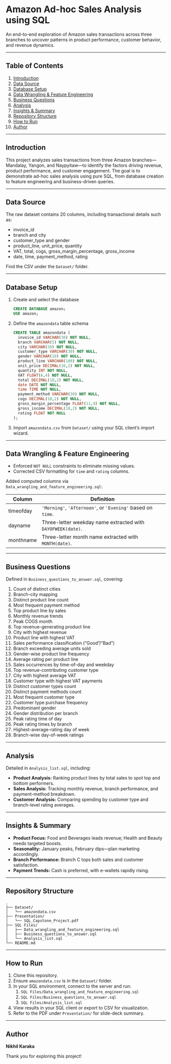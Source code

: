 # Amazon Ad-hoc Sales Analysis using SQL

An end-to-end exploration of Amazon sales transactions across three branches to uncover patterns in product performance, customer behavior, and revenue dynamics.

---

## Table of Contents

1. [Introduction](#introduction)  
2. [Data Source](#data-source)  
3. [Database Setup](#database-setup)  
4. [Data Wrangling & Feature Engineering](#data-wrangling--feature-engineering)  
5. [Business Questions](#business-questions)  
6. [Analysis](#analysis)  
7. [Insights & Summary](#insights--summary)  
8. [Repository Structure](#repository-structure)  
9. [How to Run](#how-to-run)  
10. [Author](#author)  

---

## Introduction

This project analyzes  sales transactions from three Amazon branches—Mandalay, Yangon, and Naypyitaw—to identify the factors driving revenue, product performance, and customer engagement. The goal is to demonstrate ad-hoc sales analysis using pure SQL, from database creation to feature engineering and business-driven queries.

---

## Data Source

The raw dataset contains 20 columns, including transactional details such as:

- invoice_id  
- branch and city  
- customer_type and gender  
- product_line, unit_price, quantity  
- VAT, total, cogs, gross_margin_percentage, gross_income  
- date, time, payment_method, rating  

Find the CSV under the `Dataset/` folder.

---

## Database Setup

1. Create and select the database  
   ```sql
   CREATE DATABASE amazon;
   USE amazon;
   ```

2. Define the `amazondata` table schema  
   ```sql
   CREATE TABLE amazondata (
     invoice_id VARCHAR(30) NOT NULL,
     branch VARCHAR(5) NOT NULL,
     city VARCHAR(30) NOT NULL,
     customer_type VARCHAR(30) NOT NULL,
     gender VARCHAR(10) NOT NULL,
     product_line VARCHAR(100) NOT NULL,
     unit_price DECIMAL(10,2) NOT NULL,
     quantity INT NOT NULL,
     VAT FLOAT(6,4) NOT NULL,
     total DECIMAL(10,2) NOT NULL,
     date DATE NOT NULL,
     time TIME NOT NULL,
     payment_method VARCHAR(30) NOT NULL,
     cogs DECIMAL(10,2) NOT NULL,
     gross_margin_percentage FLOAT(11,9) NOT NULL,
     gross_income DECIMAL(10,2) NOT NULL,
     rating FLOAT NOT NULL
   );
   ```

3. Import `amazondata.csv` from `Dataset/` using your SQL client’s import wizard.

---

## Data Wrangling & Feature Engineering

- Enforced `NOT NULL` constraints to eliminate missing values.  
- Corrected CSV formatting for `time` and `rating` columns.  

Added computed columns via `Data_wrangling_and_feature_engineering.sql`:

| Column    | Definition                                                                                 |
|-----------|--------------------------------------------------------------------------------------------|
| timeofday | `'Morning'`, `'Afternoon'`, or `'Evening'` based on `time`.                                 |
| dayname   | Three-letter weekday name extracted with `DAYOFWEEK(date)`.                                 |
| monthname | Three-letter month name extracted with `MONTH(date)`.                                       |

---

## Business Questions

Defined in `Business_questions_to_answer.sql`, covering:

1. Count of distinct cities  
2. Branch-city mapping  
3. Distinct product line count  
4. Most frequent payment method  
5. Top product line by sales  
6. Monthly revenue trends  
7. Peak COGS month  
8. Top revenue-generating product line  
9. City with highest revenue  
10. Product line with highest VAT  
11. Sales performance classification (“Good”/“Bad”)  
12. Branch exceeding average units sold  
13. Gender-wise product line frequency  
14. Average rating per product line  
15. Sales occurrences by time-of-day and weekday  
16. Top revenue-contributing customer type  
17. City with highest average VAT  
18. Customer type with highest VAT payments  
19. Distinct customer types count  
20. Distinct payment methods count  
21. Most frequent customer type  
22. Customer type purchase frequency  
23. Predominant gender  
24. Gender distribution per branch  
25. Peak rating time of day  
26. Peak rating times by branch  
27. Highest-average-rating day of week  
28. Branch-wise day-of-week ratings  

---

## Analysis

Detailed in `Analysis_list.sql`, including:

- **Product Analysis:** Ranking product lines by total sales to spot top and bottom performers.  
- **Sales Analysis:** Tracking monthly revenue, branch performance, and payment-method breakdown.  
- **Customer Analysis:** Comparing spending by customer type and branch-level rating averages.

---

## Insights & Summary

- **Product Focus:** Food and Beverages leads revenue; Health and Beauty needs targeted boosts.  
- **Seasonality:** January peaks, February dips—plan marketing accordingly.  
- **Branch Performance:** Branch C tops both sales and customer satisfaction.  
- **Payment Trends:** Cash is preferred, with e-wallets rapidly rising.

---

## Repository Structure

```
.
├── Dataset/
│   └── amazondata.csv
├── Presentation/
│   └── SQL_Capstone_Project.pdf
├── SQL Files/
│   ├── Data_wrangling_and_feature_engineering.sql
│   ├── Business_questions_to_answer.sql
│   └── Analysis_list.sql
└── README.md
```

---

## How to Run

1. Clone this repository.  
2. Ensure `amazondata.csv` is in the `Dataset/` folder.  
3. In your SQL environment, connect to the server and run:
   1. `SQL Files/Data_wrangling_and_feature_engineering.sql`  
   2. `SQL Files/Business_questions_to_answer.sql`  
   3. `SQL Files/Analysis_list.sql`  
4. View results in your SQL client or export to CSV for visualization.  
5. Refer to the PDF under `Presentation/` for slide-deck summary.

---

## Author

**Nikhil Karaka**  

Thank you for exploring this project!
